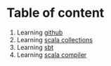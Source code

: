 # Table of content

1. Learning [github](github.md)
2. Learning [scala collections](scala_collection.md)
3. Learning [sbt](sbt.md)
4. Learning [scala compiler](scalac.md)